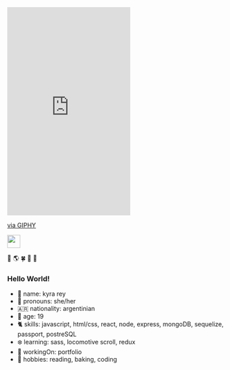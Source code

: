 
<!--
**kyrarey/kyrarey** is a ✨ _special_ ✨ repository because its `README.md` (this file) appears on your GitHub profile.

### Hi there 👋

Here are some ideas to get you started:

- 🔭 I’m currently working on ...
- 🌱 I’m currently learning ...
- 👯 I’m looking to collaborate on ...
- 🤔 I’m looking for help with ...
- 💬 Ask me about ...
- 📫 How to reach me: ...
- 😄 Pronouns: ...
- ⚡ Fun fact: ...
-->

<iframe src="https://giphy.com/embed/tppuIDD4yqsIraL6gA" width="284" height="480" frameBorder="0" class="giphy-embed" allowFullScreen></iframe><p><a href="https://giphy.com/gifs/KOMMUNIKATIONLOHNZICH-pixel-team-lohnzich-tppuIDD4yqsIraL6gA">via GIPHY</a></p>

<a href="https://www.linkedin.com/in/kyrarey/">
    <img height="30" src="https://cdn2.iconfinder.com/data/icons/social-icon-3/512/social_style_3_in-306.png"/>
</a>


🌱  🌎  :four_leaf_clover:  🦜 🍐
### Hello World!

- :cherry_blossom: name: kyra rey
- :chestnut: pronouns: she/her
- 🇦🇷 nationality: argentinian
- :sunflower: age: 19
- :cat2: skills: javascript, html/css, react, node, express, mongoDB, sequelize, passport, postreSQL
- :snowflake: learning: sass, locomotive scroll, redux
- 🔭 workingOn: portfolio
- :ocean: hobbies: reading, baking, coding

